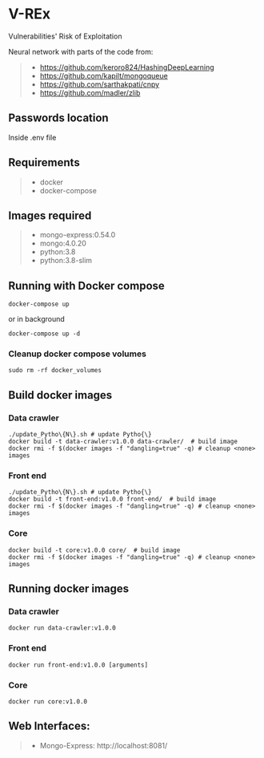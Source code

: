 # V-REx
Vulnerabilities' Risk of Exploitation

Neural network with parts of the code from: 
>- https://github.com/keroro824/HashingDeepLearning 
>- https://github.com/kapilt/mongoqueue
>- https://github.com/sarthakpati/cnpy 
>- https://github.com/madler/zlib

## Passwords location
Inside .env file

## Requirements
>- docker
>- docker-compose

## Images required
>- mongo-express:0.54.0
>- mongo:4.0.20
>- python:3.8
>- python:3.8-slim


## Running with Docker compose
```
docker-compose up
```
or in background
```
docker-compose up -d
```

### Cleanup docker compose volumes
```
sudo rm -rf docker_volumes
```

## Build docker images

### Data crawler
```
./update_Pytho\{N\}.sh # update Pytho{\}
docker build -t data-crawler:v1.0.0 data-crawler/  # build image
docker rmi -f $(docker images -f "dangling=true" -q) # cleanup <none> images
```

### Front end
```
./update_Pytho\{N\}.sh # update Pytho{\}
docker build -t front-end:v1.0.0 front-end/  # build image
docker rmi -f $(docker images -f "dangling=true" -q) # cleanup <none> images
```

### Core
```
docker build -t core:v1.0.0 core/  # build image
docker rmi -f $(docker images -f "dangling=true" -q) # cleanup <none> images
```

## Running docker images

### Data crawler
```
docker run data-crawler:v1.0.0
```

### Front end
```
docker run front-end:v1.0.0 [arguments]
```

### Core
```
docker run core:v1.0.0
```


## Web Interfaces:
>- Mongo-Express: http://localhost:8081/